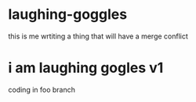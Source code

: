 # laughing-goggles
this is me wrtiting a thing that will have a merge conflict
# i am laughing gogles v1
coding in foo branch